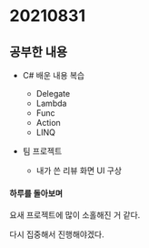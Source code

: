 # 20210831

## 공부한 내용
+ C# 배운 내용 복습
  - Delegate
  - Lambda
  - Func
  - Action
  - LINQ
  
+ 팀 프로젝트
  - 내가 쓴 리뷰 화면 UI 구상

#### 하루를 돌아보며
요새 프로젝트에 많이 소홀해진 거 같다.

다시 집중해서 진행해야겠다.
